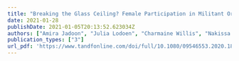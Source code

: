 ```yaml
---
title: "Breaking the Glass Ceiling? Female Participation in Militant Organizations in Islamic State Affiliates in Southeast Asia"
date: 2021-01-28
publishDate: 2021-01-05T20:13:52.623034Z
authors: ["Amira Jadoon", "Julia Lodoen", "Charmaine Willis", "Nakissa Jahanbani"]
publication_types: ["3"]
url_pdf: 'https://www.tandfonline.com/doi/full/10.1080/09546553.2020.1838904'
---
```

